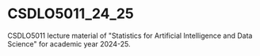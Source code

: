 # CSDLO5011_24_25
CSDLO5011 lecture material of "Statistics for Artificial Intelligence and Data Science" for academic year 2024-25.
